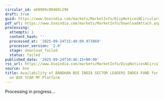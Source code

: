 ```yaml
---
circular_id: e68909c08469c296
draft: true
guid: https://www.bseindia.com/markets/MarketInfo/DispNoticesNCirculars.aspx?Noticeid={945F8FB1-F692-4A93-AA58-98269E806E78}&noticeno=20250924-14&dt=09/24/2025&icount=14&totcount=60&flag=0
pdf_url: https://www.bseindia.com/markets/MarketInfo/DownloadAttach.aspx?id=20250924-14&attachedId=
processing:
  attempts: 1
  content_hash: ''
  processed_at: '2025-09-24T15:40:09.973869'
  processor_version: '2.0'
  stage: download_failed
  status: failed
published_date: '2025-09-24T10:46:15+00:00'
rss_url: https://www.bseindia.com/markets/MarketInfo/DispNoticesNCirculars.aspx?Noticeid={945F8FB1-F692-4A93-AA58-98269E806E78}&noticeno=20250924-14&dt=09/24/2025&icount=14&totcount=60&flag=0
source: bse
title: Availability of BANDHAN BSE INDIA SECTOR LEADERS INDEX FUND for ongoing transactions
  on BSE StAR MF Platform
---
```


Processing in progress...